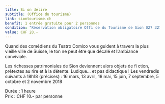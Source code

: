 ```yaml
---
title: Si on délire
subtitle: (Office du tourisme)
link: siontourisme.ch
benefit: 1 entrée gratuite pour 2 personnes
condition: "Réservation obligatoire Offi ce du Tourisme de Sion 027 327 77 27"
value: CHF 20.-
---
```


Quand des comédiens du Teatro
Comico vous guident à travers la
plus vieille ville de Suisse, le ton ne
peut être que décalé et l’ambiance
conviviale.

Les richesses patrimoniales de Sion
deviennent alors objets de fi ction,
prétextes au rire et à la détente.
Ludique... et pas didactique !
Les vendredis suivants à 18h18
(précises) : 16 mars, 13 avril,
18 mai, 15 juin, 7 septembre,
5 octobre et 2 novembre 2018

Durée : 1 heure<br>
Prix : CHF 10.- par personne
